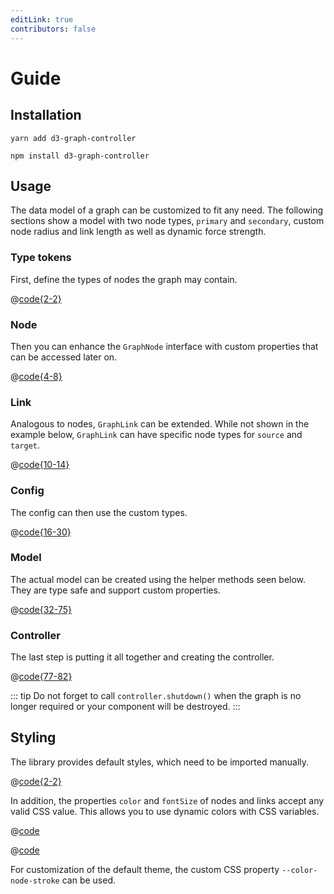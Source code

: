 ```yaml
---
editLink: true
contributors: false
---
```


# Guide

## Installation

<CodeGroup>
  <CodeGroupItem title="Yarn" active>

```bash:no-line-numbers
yarn add d3-graph-controller
```
  </CodeGroupItem>
  <CodeGroupItem title="npm">

```bash:no-line-numbers
npm install d3-graph-controller
```
  </CodeGroupItem>
</CodeGroup>

## Usage

The data model of a graph can be customized to fit any need.
The following sections show a model with two node types, `primary` and `secondary`, custom node radius and link length as well as dynamic force strength.

### Type tokens

First, define the types of nodes the graph may contain.

@[code{2-2}](samples/custom-model.ts)

### Node

Then you can enhance the `GraphNode` interface with custom properties that can be accessed later on.

@[code{4-8}](samples/custom-model.ts)

### Link

Analogous to nodes, `GraphLink` can be extended.
While not shown in the example below, `GraphLink` can have specific node types for `source` and `target`.

@[code{10-14}](samples/custom-model.ts)

### Config

The config can then use the custom types.

@[code{16-30}](samples/custom-model.ts)

### Model

The actual model can be created using the helper methods seen below.
They are type safe and support custom properties.

@[code{32-75}](samples/custom-model.ts)

### Controller

The last step is putting it all together and creating the controller.

@[code{77-82}](samples/custom-model.ts)

::: tip
Do not forget to call `controller.shutdown()` when the graph is no longer required or your component will be destroyed.
:::

## Styling

The library provides default styles, which need to be imported manually.

@[code{2-2}](samples/styling.ts)

In addition, the properties `color` and `fontSize` of nodes and links accept any valid CSS value.
This allows you to use dynamic colors with CSS variables.

@[code](samples/styling.css)

@[code](samples/styling.ts)

For customization of the default theme, the custom CSS property `--color-node-stroke` can be used.
